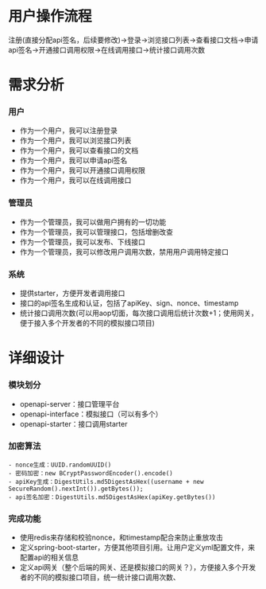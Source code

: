 # 用户操作流程
注册(直接分配api签名，后续要修改)->登录->浏览接口列表->查看接口文档->申请api签名->开通接口调用权限->在线调用接口->统计接口调用次数

# 需求分析
### 用户
- 作为一个用户，我可以注册登录
- 作为一个用户，我可以浏览接口列表
- 作为一个用户，我可以查看接口的文档
- 作为一个用户，我可以申请api签名
- 作为一个用户，我可以开通接口调用权限
- 作为一个用户，我可以在线调用接口


### 管理员
- 作为一个管理员，我可以做用户拥有的一切功能
- 作为一个管理员，我可以管理接口，包括增删改查
- 作为一个管理员，我可以发布、下线接口
- 作为一个管理员，我可以修改用户调用次数，禁用用户调用特定接口


### 系统
- 提供starter，方便开发者调用接口
- 接口的api签名生成和认证，包括了apiKey、sign、nonce、timestamp
- 统计接口调用次数(可以用aop切面，每次接口调用后统计次数+1；使用网关，便于接入多个开发者的不同的模拟接口项目)

# 详细设计
### 模块划分
- openapi-server：接口管理平台
- openapi-interface：模拟接口（可以有多个）
- openapi-starter：接口调用starter

### 加密算法
```text
- nonce生成：UUID.randomUUID()
- 密码加密：new BCryptPasswordEncoder().encode()
- apiKey生成：DigestUtils.md5DigestAsHex((username + new SecureRandom().nextInt()).getBytes());
- api签名加密：DigestUtils.md5DigestAsHex(apiKey.getBytes())
```

### 完成功能
- 使用redis来存储和校验nonce，和timestamp配合来防止重放攻击
- 定义spring-boot-starter，方便其他项目引用。让用户定义yml配置文件，来配置api的相关信息
- 定义api网关（整个后端的网关、还是模拟接口的网关？），方便接入多个开发者的不同的模拟接口项目，统一统计接口调用次数、


